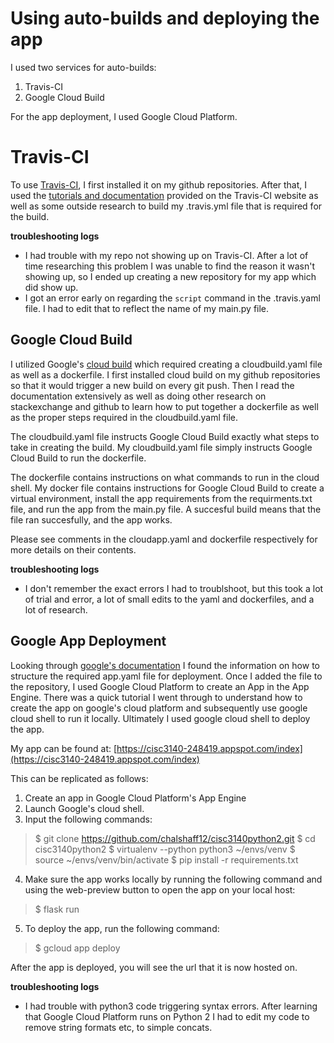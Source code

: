 # Using auto-builds and deploying the app

I used two services for auto-builds:
1. Travis-CI
2. Google Cloud Build

For the app deployment, I used Google Cloud Platform.

# Travis-CI

To use [Travis-CI](https://travis-ci.com/), I first installed it on my github repositories. After that, I used the [tutorials and documentation](https://docs.travis-ci.com/user/languages/python/) provided on the Travis-CI website as well as some outside research to build my .travis.yml file that is required for the build. 

**troubleshooting logs**
* I had trouble with my repo not showing up on Travis-CI. After a lot of time researching this problem I was unable to find the reason it wasn't showing up, so I ended up creating a new repository for my app which did show up.
* I got an error early on regarding the `script` command in the .travis.yaml file. I had to edit that to reflect the name of my main.py file. 

## Google Cloud Build

I utilized Google's [cloud build](https://cloud.google.com/cloud-build/?utm_source=google&utm_medium=cpc&utm_campaign=na-CA-all-en-dr-bkws-all-all-trial-b-dr-1007179&utm_content=text-ad-none-any-DEV_c-CRE_339578529269-ADGP_Hybrid+%7C+AW+SEM+%7C+BKWS+%7C+RLSA+%7C+CA+%7C+en+%7C+BMM+~+Tools+~+Cloud+Build+~+Google+Cloud+Build-KWID_43700042240939425-kwd-471794159726&utm_term=KW_%2Bgoogle%20%2Bcloud%20%2Bbuild-ST_%2BGoogle+%2BCloud+%2BBuild&gclid=EAIaIQobChMItq-oz6Lx4wIVTV8NCh0IIAHcEAAYASAAEgIXUfD_BwE) which required creating a cloudbuild.yaml file as well as a dockerfile. 
I first installed cloud build on my github repositories so that it would trigger a new build on every git push. Then  I read the documentation extensively as well as doing other research on stackexchange and github to learn how to put together a dockerfile as well as the proper steps required in the cloudbuild.yaml file. 

The cloudbuild.yaml file instructs Google Cloud Build exactly what steps to take in creating the build. My cloudbuild.yaml file simply instructs Google Cloud Build to run the dockerfile.

The dockerfile contains instructions on what commands to run in the cloud shell. My docker file contains instructions for Google Cloud Build to create a virtual environment, install the app requirements from the requirments.txt file, and run the app from the main.py file. A succesful build means that the file ran succesfully, and the app works. 

Please see comments in the cloudapp.yaml and dockerfile respectively for more details on their contents. 

**troubleshooting logs**
* I don't remember the exact errors I had to troublshoot, but this took a lot of trial and error, a lot of small edits to the yaml and dockerfiles, and a lot of research.
## Google App Deployment

Looking through [google's documentation](https://cloud.google.com/appengine/docs/standard/python3/config/appref) I found the information on how to structure the required app.yaml file for deployment. Once I added the file to the repository, I used Google Cloud Platform to create an App in the App Engine. There was a quick tutorial I went through to understand how to create the app on google's cloud platform and subsequently use google cloud shell to run it locally. Ultimately I used google cloud shell to deploy the app.

My app can be found at: [https://cisc3140-248419.appspot.com/index](https://cisc3140-248419.appspot.com/index)

This can be replicated as follows:
1. Create an app in Google Cloud Platform's App Engine
2. Launch Google's cloud shell. 
3. Input the following commands:
> $ git clone https://github.com/chalshaff12/cisc3140python2.git
> $ cd cisc3140python2
> $ virtualenv --python python3 ~/envs/venv
> $ source ~/envs/venv/bin/activate
> $ pip install -r requirements.txt
4. Make sure the app works locally by running the following command and using the web-preview button to open the app on your local host:
> $ flask run
5. To deploy the app, run the following command:
> $ gcloud app deploy

After the app is deployed, you will see the url that it is now hosted on.

**troubleshooting logs**
* I had trouble with python3 code triggering syntax errors. After learning that Google Cloud Platform runs on Python 2 I had to edit my code to remove string formats etc, to simple concats. 


